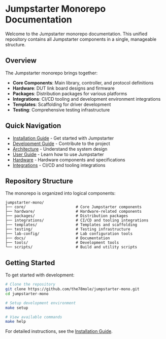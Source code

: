 # Jumpstarter Monorepo Documentation

Welcome to the Jumpstarter monorepo documentation. This unified repository contains all Jumpstarter components in a single, manageable structure.

## Overview

The Jumpstarter monorepo brings together:

- **Core Components**: Main library, controller, and protocol definitions
- **Hardware**: DUT link board designs and firmware
- **Packages**: Distribution packages for various platforms
- **Integrations**: CI/CD tooling and development environment integrations
- **Templates**: Scaffolding for driver development
- **Testing**: Comprehensive testing infrastructure

## Quick Navigation

- [Installation Guide](installation/index.md) - Get started with Jumpstarter
- [Development Guide](development/index.md) - Contribute to the project
- [Architecture](architecture/index.md) - Understand the system design
- [User Guide](user-guide/index.md) - Learn how to use Jumpstarter
- [Hardware](hardware/index.md) - Hardware components and specifications
- [Integrations](integrations/index.md) - CI/CD and tooling integrations

## Repository Structure

The monorepo is organized into logical components:

```
jumpstarter-mono/
├── core/                      # Core Jumpstarter components
├── hardware/                  # Hardware-related components
├── packages/                  # Distribution packages
├── integrations/              # CI/CD and tooling integrations
├── templates/                 # Templates and scaffolding
├── testing/                   # Testing infrastructure
├── lab-config/                # Lab configuration tools
├── docs/                      # Documentation
├── tools/                     # Development tools
└── scripts/                   # Build and utility scripts
```

## Getting Started

To get started with development:

```bash
# Clone the repository
git clone https://github.com/the78mole/jumpstarter-mono.git
cd jumpstarter-mono

# Setup development environment
make setup

# View available commands
make help
```

For detailed instructions, see the [Installation Guide](installation/index.md).